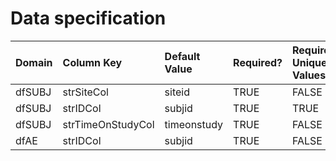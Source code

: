 # Data specification

|**Domain** |**Column Key**    |**Default Value** |**Required?** |**Require Unique Values?** |**Accept NA/Empty Values?** |
|:----------|:-----------------|:-----------------|:-------------|:--------------------------|:---------------------------|
|dfSUBJ     |strSiteCol        |siteid            |TRUE          |FALSE                      |FALSE                       |
|dfSUBJ     |strIDCol          |subjid            |TRUE          |TRUE                       |FALSE                       |
|dfSUBJ     |strTimeOnStudyCol |timeonstudy       |TRUE          |FALSE                      |TRUE                        |
|dfAE       |strIDCol          |subjid            |TRUE          |FALSE                      |FALSE                       |
